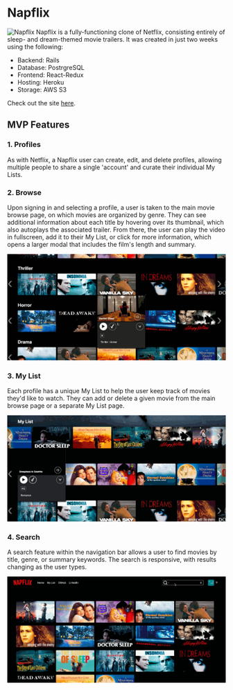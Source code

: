 # Napflix
![Napflix](/app/assets/images/readme/napflix_browse_top.png)
Napflix is a fully-functioning clone of Netflix, consisting entirely of sleep- and dream-themed movie trailers. It was created in just two weeks using the following: 

* Backend: Rails
* Database: PostrgreSQL
* Frontend: React-Redux
* Hosting: Heroku
* Storage: AWS S3

Check out the site [here](http://napflix.herokuapp.com/). 

## MVP Features
### 1. Profiles
As with Netflix, a  Napflix user can create, edit, and delete profiles, allowing multiple people to share a single 'account' and curate their individual My Lists.


### 2. Browse
Upon signing in and selecting a profile, a user is taken to the main movie browse page, on which movies are organized by genre. They can see additional information about each title by hovering over its thumbnail, which also autoplays the associated trailer. From there, the user can play the video in fullscreen, add it to their My List, or click for more information, which opens a larger modal that includes the film's length and summary. 

![Browsing titles](app/assets/images/readme/movie_browse_demo.gif)

### 3. My List
Each profile has a unique My List to help the user keep track of movies they'd like to watch. They can add or delete a given movie from the main browse page or a separate My List page. 

![Adding and removing title from My List](app/assets/images/readme/my_list_demo.gif)

### 4. Search
A search feature within the navigation bar allows a user to find movies by title, genre, or summary keywords. The search is responsive, with results changing as the user types. 

![Search for movies](app/assets/images/readme/search_demo.gif)


